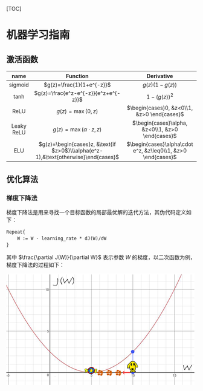 [TOC]

# 机器学习指南

## 激活函数

|    name    |                           Function                           |                          Derivative                          |
| :--------: | :----------------------------------------------------------: | :----------------------------------------------------------: |
|  sigmoid   |                  $g(z)=\frac{1}{1+e^{-z}}$                   |                        $g(z)(1-g(z))$                        |
|    tanh    |             $g(z)=\frac{e^z-e^{-z}}{e^z+e^{-z}}$             |                         $1-(g(z))^2$                         |
|    ReLU    |                       $g(z)=\max(0,z)$                       |         $\begin{cases}0, &z<0\\1, &z>0 \end{cases}$          |
| Leaky ReLU |                 $g(z)=\max(\alpha\cdot z,z)$                 |       $\begin{cases}\alpha, &z<0\\1, &z>0 \end{cases}$       |
|    ELU     | $g(z)=\begin{cases}z, &\text{if $z>0$}\\\alpha(e^z-1),&\text{otherwise}\end{cases}$ | $\begin{cases}\alpha\cdot e^z, &z\leq0\\1, &z>0 \end{cases}$ |



## 优化算法

### 梯度下降法

梯度下降法是用来寻找一个目标函数的局部最优解的迭代方法，其伪代码定义如下：

```markdown
Repeat{
    W := W - learning_rate * dJ(W)/dW
}
```

其中 $\frac{\partial J(W)}{\partial W}$ 表示参数 $W$ 的梯度，以二次函数为例，梯度下降法的过程如下：

![1569481784991](assets/1569481784991.png)



